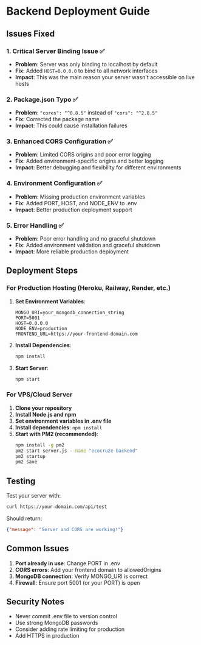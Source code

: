 # Backend Deployment Guide

## Issues Fixed

### 1. **Critical Server Binding Issue** ✅
- **Problem**: Server was only binding to localhost by default
- **Fix**: Added `HOST=0.0.0.0` to bind to all network interfaces
- **Impact**: This was the main reason your server wasn't accessible on live hosts

### 2. **Package.json Typo** ✅
- **Problem**: `"cores": "^0.8.5"` instead of `"cors": "^2.8.5"`
- **Fix**: Corrected the package name
- **Impact**: This could cause installation failures

### 3. **Enhanced CORS Configuration** ✅
- **Problem**: Limited CORS origins and poor error logging
- **Fix**: Added environment-specific origins and better logging
- **Impact**: Better debugging and flexibility for different environments

### 4. **Environment Configuration** ✅
- **Problem**: Missing production environment variables
- **Fix**: Added PORT, HOST, and NODE_ENV to .env
- **Impact**: Better production deployment support

### 5. **Error Handling** ✅
- **Problem**: Poor error handling and no graceful shutdown
- **Fix**: Added environment validation and graceful shutdown
- **Impact**: More reliable production deployment

## Deployment Steps

### For Production Hosting (Heroku, Railway, Render, etc.)

1. **Set Environment Variables**:
   ```
   MONGO_URI=your_mongodb_connection_string
   PORT=5001
   HOST=0.0.0.0
   NODE_ENV=production
   FRONTEND_URL=https://your-frontend-domain.com
   ```

2. **Install Dependencies**:
   ```bash
   npm install
   ```

3. **Start Server**:
   ```bash
   npm start
   ```

### For VPS/Cloud Server

1. **Clone your repository**
2. **Install Node.js and npm**
3. **Set environment variables in .env file**
4. **Install dependencies**: `npm install`
5. **Start with PM2 (recommended)**:
   ```bash
   npm install -g pm2
   pm2 start server.js --name "ecocruze-backend"
   pm2 startup
   pm2 save
   ```

## Testing

Test your server with:
```bash
curl https://your-domain.com/api/test
```

Should return:
```json
{"message": "Server and CORS are working!"}
```

## Common Issues

1. **Port already in use**: Change PORT in .env
2. **CORS errors**: Add your frontend domain to allowedOrigins
3. **MongoDB connection**: Verify MONGO_URI is correct
4. **Firewall**: Ensure port 5001 (or your PORT) is open

## Security Notes

- Never commit .env file to version control
- Use strong MongoDB passwords
- Consider adding rate limiting for production
- Add HTTPS in production
